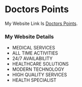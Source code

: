 # Doctors Points

My Website Link Is [Doctors Points](https://github.com/facebook/create-react-app).


### My Website Details

* MEDICAL SERVICES
* ALL TIME ACTIVITIES
* 24/7 AVAILABILITY
* HEALTHCARE SOLUTIONS
* MODERN TECHNOLOGY
* HIGH QUALITY SERVICES
* HEALTH SPECIALIST
